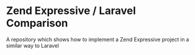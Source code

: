 # Zend Expressive / Laravel Comparison

A repository which shows how to implement a Zend Expressive project in a similar way to Laravel
